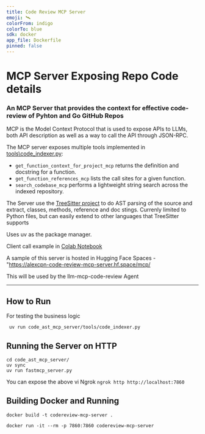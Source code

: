 ```yaml
---
title: Code Review MCP Server
emoji: 🛰️
colorFrom: indigo
colorTo: blue
sdk: docker
app_file: Dockerfile
pinned: false
---
```


# MCP Server Exposing Repo Code details

### An MCP Server that provides the context for effective code-review of Pyhton and Go GitHub Repos

MCP is the Model Context Protocol that is used to expose APIs to LLMs, both API description as well as a way to call the API through JSON-RPC.

The MCP server exposes multiple tools implemented in [tools\code_indexer.py](code_ast_mcp_server/tools/code_indexer.py):
- `get_function_context_for_project_mcp` returns the definition and docstring for a function.
- `get_function_references_mcp` lists the call sites for a given function.
- `search_codebase_mcp` performs a lightweight string search across the indexed repository.

The Server use the [TreeSitter project](https://tree-sitter.github.io/tree-sitter/) to do AST parsing of the source and extract, classes, methods, reference and doc stings. Currenly limited to Python files, but can easily extend to other languages that TreeSitter supports

Uses uv as the  package manager.

Client call example in [Colab Notebook](https://colab.research.google.com/drive/11xryaGH28jpTSd-V2NJ3j5WQJLzr14j4#scrollTo=NRCZqhrb5Pn_)

A sample of this server is hosted in Hugging Face Spaces - "<https://alexcpn-code-review-mcp-server.hf.space/mcp/>

This will be used by the llm-mcp-code-review Agent

---

## How to Run

For testing the business logic

```
 uv run code_ast_mcp_server/tools/code_indexer.py 
```

## Running the Server on HTTP

```
cd code_ast_mcp_server/
uv sync 
uv run fastmcp_server.py
```

You can expose the above vi Ngrok `ngrok http http://localhost:7860`

## Building Docker and Running

```
docker build -t codereview-mcp-server .

docker run -it --rm -p 7860:7860 codereview-mcp-server
```

